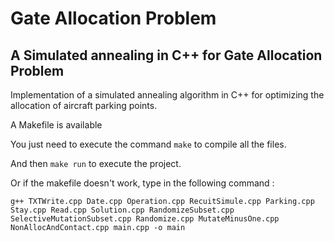 # Gate Allocation Problem
## A Simulated annealing in C++ for Gate Allocation Problem

Implementation of a simulated annealing algorithm in C++ for optimizing the allocation of aircraft parking points.

A Makefile is available 

You just need to execute the command `make` to compile all the files.

And then `make run` to execute the project.

Or if the makefile doesn't work, type in the following command :

`g++ TXTWrite.cpp Date.cpp Operation.cpp RecuitSimule.cpp Parking.cpp Stay.cpp Read.cpp Solution.cpp RandomizeSubset.cpp  SelectiveMutationSubset.cpp Randomize.cpp MutateMinusOne.cpp NonAllocAndContact.cpp main.cpp -o main`
